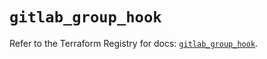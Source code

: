 # `gitlab_group_hook`

Refer to the Terraform Registry for docs: [`gitlab_group_hook`](https://registry.terraform.io/providers/gitlabhq/gitlab/17.3.1/docs/resources/group_hook).
